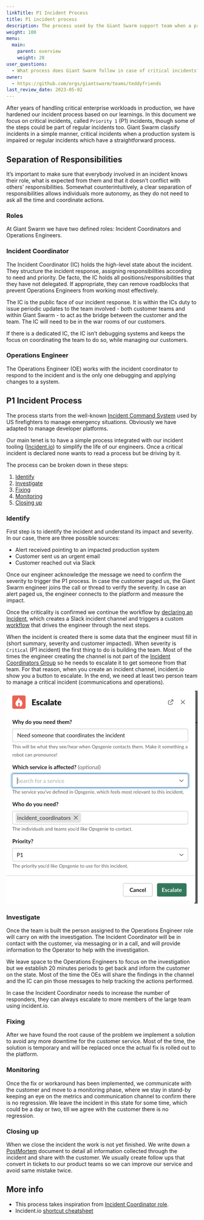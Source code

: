 ```yaml
---
linkTitle: P1 Incident Process
title: P1 incident process
description: The process used by the Giant Swarm support team when a priority one incident is called.
weight: 100
menu:
  main:
    parent: overview
    weight: 20
user_questions:
  - What process does Giant Swarm follow in case of critical incidents?
owner:
  - https://github.com/orgs/giantswarm/teams/teddyfriends
last_review_date: 2023-05-02
---
```


After years of handling critical enterprise workloads in production, we have hardened our incident process based on our learnings. In this document we focus on critical incidents, called `Priority 1` (P1) incidents, though some of the steps could be part of regular incidents too. Giant Swarm classify incidents in a simple manner, critical incidents when a production system is impaired or regular incidents which have a straightforward process.

## Separation of Responsibilities

It’s important to make sure that everybody involved in an incident knows their role, what is expected from them and that it doesn’t conflict with others' responsibilities. Somewhat counterintuitively, a clear separation of responsibilities allows individuals more autonomy, as they do not need to ask all the time and coordinate actions.

### Roles

At Giant Swarm we have two defined roles: Incident Coordinators and Operations Engineers.

### Incident Coordinator

The Incident Coordinator (IC) holds the high-level state about the incident. They structure the incident response, assigning responsibilities according to need and priority. De facto, the IC holds all positions/responsibilities that they have not delegated. If appropriate, they can remove roadblocks that prevent Operations Engineers from working most effectively.

The IC is the public face of our incident response. It is within the ICs duty to issue periodic updates to the team involved - both customer teams and within Giant Swarm - to act as the bridge between the customer and the team. The IC will need to be in the war rooms of our customers.

If there is a dedicated IC, the IC isn’t debugging systems and keeps the focus on coordinating the team to do so, while managing our customers.

### Operations Engineer

The Operations Engineer (OE) works with the incident coordinator to respond to the incident and is the only one debugging and applying changes to a system.

## P1 Incident Process

The process starts from the well-known [Incident Command System](https://en.wikipedia.org/wiki/Incident_Command_System) used by US firefighters to manage emergency situations. Obviously we have adapted to manage developer platforms. 

Our main tenet is to have a simple process integrated with our incident tooling ([Incident.io](https://incident.io/)) to simplify the life of our engineers. Once a critical incident is declared none wants to read a process but be driving by it. 

The process can be broken down in these steps:

1. [Identify](#identify)
2. [Investigate](#investigate)
3. [Fixing](#fixing)
4. [Monitoring](#monitoring)
5. [Closing up](#closing-up)

### Identify

First step is to identify the incident and understand its impact and severity. In our case, there are three possible sources:

- Alert received pointing to an impacted production system
- Customer sent us an urgent email
- Customer reached out via Slack

Once our engineer acknowledge the message we need to confirm the severity to trigger the P1 process. In case the customer paged us, the Giant Swarm engineer joins the call or thread to verify the severity. In case an alert paged us, the engineer connects to the platform and measure the impact.

Once the criticality is confirmed we continue the workflow by [declaring an Incident](https://help.incident.io/en/articles/5947915-declaring-incidents), which creates a Slack incident channel and triggers a custom [workflow](https://help.incident.io/en/articles/6971329-getting-started-with-workflows) that drives the engineer through the next steps. 

When the incident is created there is some data that the engineer must fill in (short summary, severity and customer impacted). When severity is `Critical` (P1 incident) the first thing to do is building the team. Most of the times the engineer creating the channel is not part of the [Incident Coordinators Group](https://giantswarm.app.opsgenie.com/teams/dashboard/f02504a3-83d4-4ea8-b55c-8c67756f9b2e/main) so he needs to escalate it to get someone from that team. For that reason, when you create an incident channel, incident.io show you a button to escalate. In the end, we need at least two person team to manage a critical incident (communications and operations).

![Incident.io Escalate Screenshot](escalate_screenshot.png)

### Investigate

Once the team is built the person assigned to the Operations Engineer role will carry on with the investigation. The Incident Coordinator will be in contact with the customer, via messaging or in a call, and will provide information to the Operator to help with the investigation.

We leave space to the Operations Engineers to focus on the investigation but we establish 20 minutes periods to get back and inform the customer on the state. Most of the time the OEs will share the findings in the channel and the IC can pin those messages to help tracking the actions performed.

In case the Incident Coordinator needs to increase the number of responders, they can always escalate to more members of the large team using incident.io.

### Fixing

After we have found the root cause of the problem we implement a solution to avoid any more downtime for the customer service. Most of the time, the solution is temporary and will be replaced once the actual fix is rolled out to the platform. 

### Monitoring

Once the fix or workaround has been implemented, we communicate with the customer and move to a monitoring phase, where we stay in stand-by keeping an eye on the metrics and communication channel to confirm there is no regression. We leave the incident in this state for some time, which could be a day or two, till we agree with the customer there is no regression.  

### Closing up

When we close the incident the work is not yet finished. We write down a [PostMortem](https://docs.giantswarm.io/support/overview/#postmortem-process) document to detail all information collected through the incident and share with the customer. We usually create follow ups that convert in tickets to our product teams so we can improve our service and avoid same mistake twice.

## More info

- This process takes inspiration from [Incident Coordinator role](https://en.wikipedia.org/wiki/Incident_commander).
- Incident.io [shortcut cheatsheet](https://help.incident.io/en/articles/5948163-shortcuts-cheatsheet)
